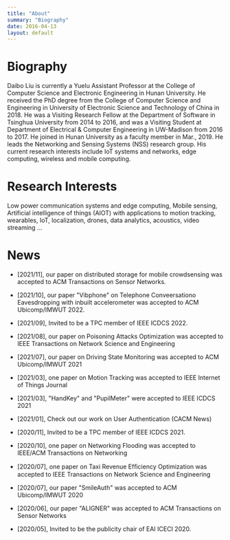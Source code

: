 ```yaml
---
title: "About"
summary: "Biography"
date: 2016-04-13
layout: default
---
```


# Biography
Daibo Liu is currently a Yuelu Assistant Professor at the College of Computer Science and Electronic Engineering in Hunan University. He received the PhD degree from the College of Computer Science and Engineering in University of Electronic Science and Technology of China in 2018. He was a Visiting Research Fellow at the Department of Software in Tsinghua University from 2014 to 2016, and was a Visiting Student at Department of Electrical & Computer Engineering in UW-Madison from 2016 to 2017. He joined in Hunan University as a faculty member in Mar., 2019. He leads the Networking and Sensing Systems (NSS) research group. His current research interests include IoT systems and networks, edge computing, wireless and mobile computing.

# Research Interests
Low power communication systems and edge computing, Mobile sensing, Artificial intelligence of things (AIOT) with applications to motion tracking, wearables, IoT, localization, drones, data analytics, acoustics, video streaming ...

# News
- [2021/11], our paper on distributed storage for mobile crowdsensing was accepted to ACM Transactions on Sensor Networks. 

- [2021/10], our paper "Vibphone" on Telephone Conveersationo Eavesdropping with inbuilt accelerometer was accepted to ACM Ubicomp/IMWUT 2022.

- [2021/09], Invited to be a TPC member of IEEE ICDCS 2022.

- [2021/08], our paper on Poisoning Attacks Optimization was accepted to IEEE Transactions on Network Science and Engineering 

- [2021/07], our paper on Driving State Monitoring was accepted to ACM Ubicomp/IMWUT 2021

- [2021/03], one paper on Motion Tracking  was accepted to IEEE Internet of Things Journal

- [2021/03], "HandKey" and "PupilMeter" were accepted to IEEE ICDCS 2021

- [2021/01], Check out our work on User Authentication (CACM News)

- [2020/11], Invited to be a TPC member of IEEE ICDCS 2021.

- [2020/10], one paper on Networking Flooding  was accepted to IEEE/ACM Transactions on Networking

- [2020/07], one paper on Taxi Revenue Efﬁciency Optimization was accepted to IEEE Transactions on Network Science and Engineering 

- [2020/07], our paper "SmileAuth" was accepted to ACM Ubicomp/IMWUT 2020

- [2020/06], our paper "ALIGNER" was accepted to ACM Transactions on Sensor Networks

- [2020/05], Invited to be the publicity chair of EAI ICECI 2020.
